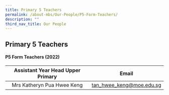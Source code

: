 ```yaml
---
title: Primary 5 Teachers
permalink: /about-mbs/Our-People/P5-Form-Teachers/
description: ""
third_nav_title: Our People
---
```

## Primary 5 Teachers

#### P5 Form Teachers (2022)

| Assistant Year Head Upper Primary |           Email          |
|:---------------------------------:|:------------------------:|
| Mrs Katheryn Pua Hwee Keng        | tan_hwee_keng@moe.edu.sg |

<br>

